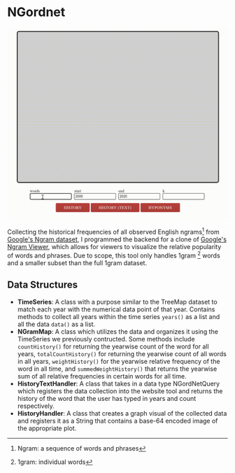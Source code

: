 # NGordnet


  
![](https://github.com/angela-rodriguezz/NGordnet/blob/main/hyponyms%20gif.gif)


Collecting the historical frequencies of all observed English ngrams[^1] from [Google's Ngram dataset](http://storage.googleapis.com/books/ngrams/books/datasetsv3.html), I programmed the backend for a clone of [Google's Ngram Viewer](https://books.google.com/ngrams/graph?content=global+warming%2Cto+the+moon&year_start=1800&year_end=2019&corpus=en-2019&smoothing=0), which allows for viewers to visualize the relative popularity of words and phrases. Due to scope, this tool only handles 1gram [^2] words and a smaller subset than the full 1gram dataset.

## Data Structures

- **TimeSeries**: A class with a purpose similar to the TreeMap dataset to match each year with the numerical data point of that year. Contains methods to collect all years within the time series `years()` as a list and all the data `data()` as a list.
- **NGramMap**: A class which utilizes the data and organizes it using the TimeSeries we previously contructed. Some methods include `countHistory()` for returning the yearwise count of the word for all years, `totalCountHistory()` for returning the yearwise count of all words in all years, `weightHistory()` for the yearwise relative frequency of the word in all time, and `summedWeightHistory()` that returns the yearwise sum of all relative frequencies in certain words for all time.
- **HistoryTextHandler**: A class that takes in a data type NGordNetQuery which registers the data collection into the website tool and returns the history of the word that the user has typed in years and count respectively.
-  **HistoryHandler**: A class that creates a graph visual of the collected data and registers it as a String that contains a base-64 encoded image of the appropriate plot.


[^1]: Ngram: a sequence of words and phrases
[^2]: 1gram: individual words

